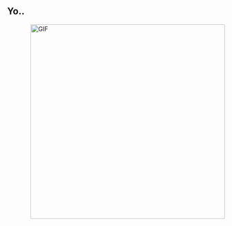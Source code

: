 <h2>
  <span>Yo..<span> 
  
</h2>
<img align="right" alt="GIF" src="https://media.tenor.com/wyi8Ow2YP6UAAAAd/maja-aaya.gif" width=450 />

